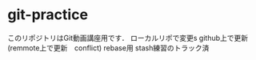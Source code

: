 # git-practice
このリポジトリはGit動画講座用です．
ローカルリポで変更s
github上で更新(remmote上で更新　conflict)
rebase用
stash練習のトラック済

